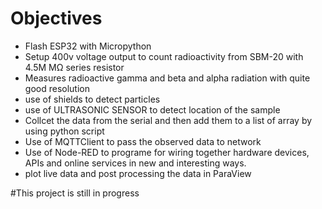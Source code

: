 # Objectives
- Flash ESP32 with Micropython
- Setup 400v voltage output to count radioactivity from SBM-20 with 4.5M MΩ series resistor
- Measures radioactive gamma and beta and alpha radiation with quite good resolution
- use of shields to detect particles
- use of ULTRASONIC SENSOR to detect location of the sample
- Collcet the data from the serial and then add them to a list of array by using python script
- Use of MQTTClient to pass the observed data to network
- Use of Node-RED to programe for wiring together hardware devices, APIs and online services in new and interesting ways.
- plot live data and post processing the data in ParaView

#This project is still in progress

